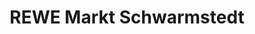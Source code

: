 ---
title: "REWE Markt Schwarmstedt"
url: /schwarmstedt/rewe-markt-schwarmstedt/
shop: Supermarkt
---